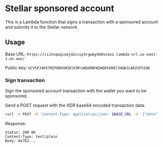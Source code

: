 # Stellar sponsored account

This is a Lambda function that signs a transaction with a sponsored account and submits it to the Stellar network.

## Usage

Base URL: `https://ciihnqaqiomjdoicuy5rgwmy5m0vxanz.lambda-url.us-east-1.on.aws/`

Public key: `GCV5PJ4H57MZFRH5GM3E3CNFLWQURNFNIHQOYGRQ7JHGWJLAR2SFVZO6`

### Sign transaction

Sign the sponsored account transaction with the wallet you want to be sponsored.

Send a POST request with the XDR base64 encoded transaction data.

```bash
curl -X POST -H 'Content-Type: application/json' $BASE_URL -d '{"data": "AAA..."}'
```

Response:

```text
Status: 200 OK
Context-Type: text/plain
Body: 0x7b2...
```
